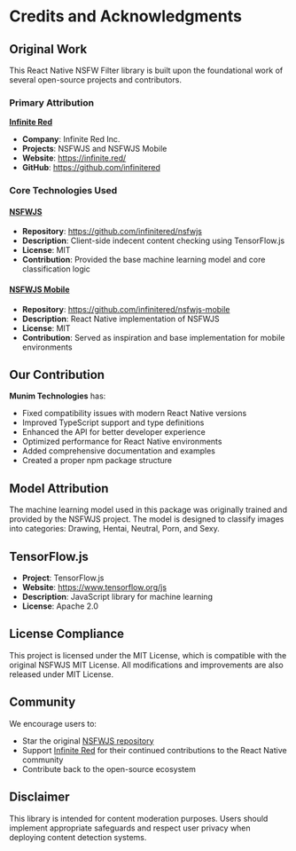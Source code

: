 # Credits and Acknowledgments

## Original Work

This React Native NSFW Filter library is built upon the foundational work of several open-source projects and contributors.

### Primary Attribution

**[Infinite Red](https://infinite.red/)**

- **Company**: Infinite Red Inc.
- **Projects**: NSFWJS and NSFWJS Mobile
- **Website**: https://infinite.red/
- **GitHub**: https://github.com/infinitered

### Core Technologies Used

#### [NSFWJS](https://github.com/infinitered/nsfwjs)

- **Repository**: https://github.com/infinitered/nsfwjs
- **Description**: Client-side indecent content checking using TensorFlow.js
- **License**: MIT
- **Contribution**: Provided the base machine learning model and core classification logic

#### [NSFWJS Mobile](https://github.com/infinitered/nsfwjs-mobile)

- **Repository**: https://github.com/infinitered/nsfwjs-mobile
- **Description**: React Native implementation of NSFWJS
- **License**: MIT
- **Contribution**: Served as inspiration and base implementation for mobile environments

## Our Contribution

**Munim Technologies** has:

- Fixed compatibility issues with modern React Native versions
- Improved TypeScript support and type definitions
- Enhanced the API for better developer experience
- Optimized performance for React Native environments
- Added comprehensive documentation and examples
- Created a proper npm package structure

## Model Attribution

The machine learning model used in this package was originally trained and provided by the NSFWJS project. The model is designed to classify images into categories: Drawing, Hentai, Neutral, Porn, and Sexy.

## TensorFlow.js

- **Project**: TensorFlow.js
- **Website**: https://www.tensorflow.org/js
- **Description**: JavaScript library for machine learning
- **License**: Apache 2.0

## License Compliance

This project is licensed under the MIT License, which is compatible with the original NSFWJS MIT License. All modifications and improvements are also released under MIT License.

## Community

We encourage users to:

- Star the original [NSFWJS repository](https://github.com/infinitered/nsfwjs)
- Support [Infinite Red](https://infinite.red/) for their continued contributions to the React Native community
- Contribute back to the open-source ecosystem

## Disclaimer

This library is intended for content moderation purposes. Users should implement appropriate safeguards and respect user privacy when deploying content detection systems.
